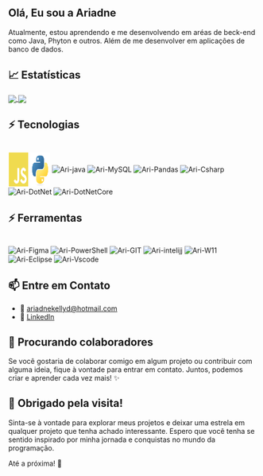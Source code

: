 <!-- Bem-vindo 🚀 -->

## Olá, Eu sou a Ariadne 
 
 Atualmente, estou aprendendo e me desenvolvendo em aréas de beck-end como Java, Phyton e outros.
 Além de me desenvolver em aplicações de banco de dados.

</div>

## 📈 Estatísticas

<a href="https://github.com/Ariadnek/github-readme-stats">
  <img align="center" height="150" src="https://github-readme-stats.vercel.app/api?username=Ariadnek&layout=compact&langs_count=16&theme=radical" />
</a>
<a href="https://github.com/Ariadnek/convoychat">
  <img align="center" height="150" src="https://github-readme-stats.vercel.app/api/top-langs?username=Ariadnek&layout=compact&langs_count=16&theme=radical" />
</a>


## ⚡ Tecnologias

  <div style="display: inline_block"><br>
  <img align="center" alt="Rafa-Js" height="70" width="40" src="https://raw.githubusercontent.com/devicons/devicon/master/icons/javascript/javascript-plain.svg">
  <img align="center" alt="Rafa-Python" height="70" width="40" src="https://raw.githubusercontent.com/devicons/devicon/master/icons/python/python-original.svg">
  <img align="center" alt="Ari-java" height="70" width="50" src="https://cdn.jsdelivr.net/gh/devicons/devicon@latest/icons/java/java-original.svg">
  <img align="center" alt="Ari-MySQL" height="60" width="50" src="https://cdn.jsdelivr.net/gh/devicons/devicon@latest/icons/mysql/mysql-original.svg">
  <img align="center" alt="Ari-Pandas" height="70" width="50" src="https://cdn.jsdelivr.net/gh/devicons/devicon@latest/icons/pandas/pandas-original-wordmark.svg">
  <img align="center" alt="Ari-Csharp" height="70" width="50" src="https://cdn.jsdelivr.net/gh/devicons/devicon@latest/icons/csharp/csharp-original.svg">
  <img align="center" alt="Ari-DotNet" height="70" width="50" src="https://cdn.jsdelivr.net/gh/devicons/devicon@latest/icons/dot-net/dot-net-original.svg">
  <img align="center" alt="Ari-DotNetCore" height="70" width="50" src="https://cdn.jsdelivr.net/gh/devicons/devicon@latest/icons/dotnetcore/dotnetcore-original.svg">
</div>

          
   

 ## ⚡ Ferramentas
 <div style="display: inline_block"><br>
<img align="center" alt="Ari-Figma" height="70" width="40" src="https://cdn.jsdelivr.net/gh/devicons/devicon@latest/icons/figma/figma-original.svg" />
<img align="center" alt="Ari-PowerShell" height="70" width="40" src="https://cdn.jsdelivr.net/gh/devicons/devicon@latest/icons/powershell/powershell-original.svg" />
<img align="center" alt="Ari-GIT" height="70" width="40" src="https://cdn.jsdelivr.net/gh/devicons/devicon@latest/icons/git/git-original.svg" />
<img align="center" alt="Ari-intelijj" height="70" width="40" src="https://cdn.jsdelivr.net/gh/devicons/devicon@latest/icons/intellij/intellij-original.svg" />
<img align="center" alt="Ari-W11" height="70" width="40" src="https://cdn.jsdelivr.net/gh/devicons/devicon@latest/icons/windows11/windows11-original.svg" />
<img align="center" alt="Ari-Eclipse" height="70" width="40" src="https://cdn.jsdelivr.net/gh/devicons/devicon@latest/icons/eclipse/eclipse-original.svg" />
<img align="center" alt="Ari-Vscode" height="70" width="40" src="https://cdn.jsdelivr.net/gh/devicons/devicon@latest/icons/vscode/vscode-original.svg" />
          
                     
          
</div>
 
## 📫 Entre em Contato

- 📧 ariadnekellyd@hotmail.com
- 💬 [LinkedIn](https://www.linkedin.com/in/ariadne-damasceno-75b617222/)

## 🚀 Procurando colaboradores

Se você gostaria de colaborar comigo em algum projeto ou contribuir com alguma ideia, fique à vontade para entrar em contato. Juntos, podemos criar e aprender cada vez mais! ✨

## 🎉 Obrigado pela visita!

Sinta-se à vontade para explorar meus projetos e deixar uma estrela em qualquer projeto que tenha achado interessante. Espero que você tenha se sentido inspirado por minha jornada e conquistas no mundo da programação.

Até a próxima! 👋
